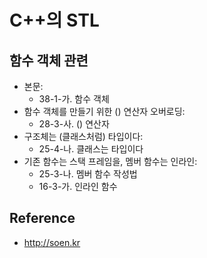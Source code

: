 # C++의 STL

## 함수 객체 관련
- 본문:
  - 38-1-가. 함수 객체
- 함수 객체를 만들기 위한 () 연산자 오버로딩:
  - 28-3-사. () 연산자
- 구조체는 (클래스처럼) 타입이다:
  - 25-4-나. 클래스는 타입이다
- 기존 함수는 스택 프레임을, 멤버 함수는 인라인:
  - 25-3-나. 멤버 함수 작성법
  - 16-3-가. 인라인 함수

## Reference
- http://soen.kr
